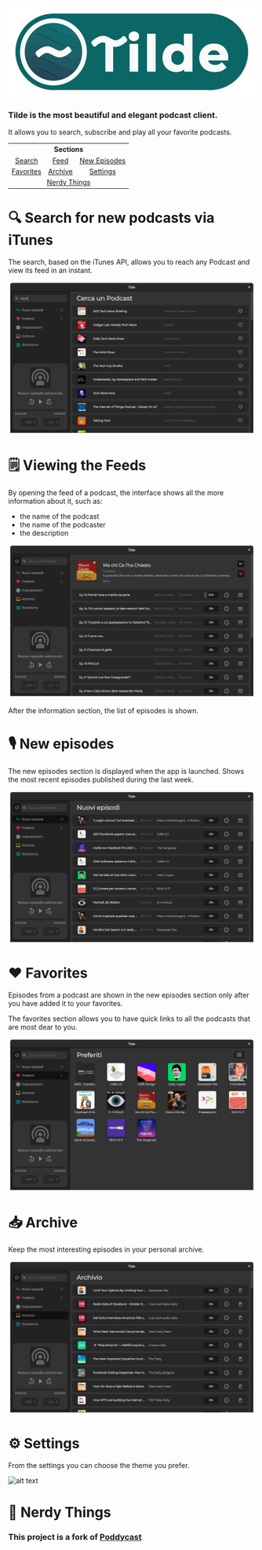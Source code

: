 ![alt text](images/logo_github.png)

### Tilde is the most beautiful and elegant podcast client.
It allows you to search, subscribe and play all your favorite podcasts.

<table>
  <tr>
    <th colspan="3">Sections</th>
  </tr>
  <tr>
    <td align="center"><a href="#search">Search</a></td>
    <td align="center"><a href="#feed">Feed</a></td>
    <td align="center"><a href="#new-episodes">New Episodes</a></td>
  </tr>
  <tr>
    <td align="center"><a href="#favorites">Favorites</a></td>
    <td align="center"><a href="#archive">Archive</a></td>
    <td align="center"><a href="#settings">Settings</a></td>
  </tr>
  <tr>
    <td colspan="3" align="center"><a href="#nerdy-things">Nerdy Things</a></td>
  </tr>
</table>

# 🔍 Search for new podcasts via iTunes <span id="search"></span>

The search, based on the iTunes API, allows you to reach any Podcast and view its feed in an instant.

![alt text](images/screenshots/dark6.png)

# 🗒️ Viewing the Feeds <span id="feed"></span>

By opening the feed of a podcast, the interface shows all the more information about it, such as:

* the name of the podcast
* the name of the podcaster
* the description

![alt text](images/screenshots/dark7.png)

After the information section, the list of episodes is shown.

# 🎙️ New episodes <span id="new-episodes"></span>

The new episodes section is displayed when the app is launched. Shows the most recent episodes published during the last week.

![alt text](images/screenshots/dark1.png)

# ❤️ Favorites <span id="favorites"></span>

Episodes from a podcast are shown in the new episodes section only after you have added it to your favorites.

The favorites section allows you to have quick links to all the podcasts that are most dear to you.

![alt text](images/screenshots/dark2.png)

# 📥 Archive <span id="archive"></span>

Keep the most interesting episodes in your personal archive.

![alt text](images/screenshots/dark3.png)

# ⚙️ Settings <span id="settings"></span>

From the settings you can choose the theme you prefer.

![alt text](images/screenshots/theme.gif)

# 👾 Nerdy Things <span id="nerdy-things"><span>

### This project is a fork of [Poddycast](https://github.com/MrChuckomo/poddycast)
